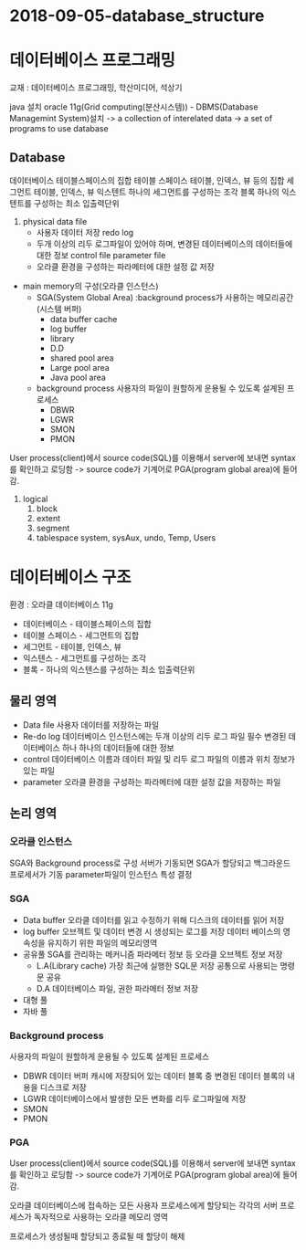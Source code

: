 # 2018-09-05-database_structure

# 데이터베이스 프로그래밍

교재 : 데이터베이스 프로그래밍, 학산미디어, 석상기

java 설치 oracle 11g(Grid computing(분산시스템)) - DBMS(Database Managemint System)설치 -> a collection of interelated data -> a set of programs to use database

## Database

데이터베이스 테이블스페이스의 집합 테이블 스페이스 테이블, 인덱스, 뷰 등의 집합 세그먼트 테이블, 인덱스, 뷰 익스텐트 하나의 세그먼트를 구성하는 조각 블록 하나의 익스텐트를 구성하는 최소 입출력단위

1. physical data file
    - 사용자 데이터 저장 redo log
    - 두개 이상의 리두 로그파일이 있어야 하며, 변경된 데이터베이스의 데이터들에 대한 정보 control file parameter file
    - 오라클 환경을 구성하는 파라메터에 대한 설정 값 저장
- main memory의 구성(오라클 인스턴스)
    - SGA(System Global Area) :background process가 사용하는 메모리공간(시스템 버퍼)
        - data buffer cache
        - log buffer
        - library
        - D.D
        - shared pool area
        - Large pool area
        - Java pool area
    - background process 사용자의 파일이 원할하게 운용될 수 있도록 설계된 프로세스
        - DBWR
        - LGWR
        - SMON
        - PMON

User process(client)에서 source code(SQL)를 이용해서 server에 보내면 syntax를 확인하고 로딩함 -> source code가 기계어로 PGA(program global area)에 들어감.

1. logical
    1. block
    2. extent
    3. segment
    4. tablespace system, sysAux, undo, Temp, Users

# 데이터베이스 구조

환경 : 오라클 데이터베이스 11g

- 데이터베이스 - 테이블스페이스의 집합
- 테이블 스페이스 - 세그먼트의 집합
- 세그먼트 - 테이블, 인덱스, 뷰
- 익스텐스 - 세그먼트를 구성하는 조각
- 블록 - 하나의 익스텐스를 구성하는 최소 입출력단위

## 물리 영역

- Data file
사용자 데이터를 저장하는 파일
- Re-do log
데이터베이스 인스턴스에는 두개 이상의 리두 로그 파일 필수
변경된 데이터베이스 하나 하나의 데이터들에 대한 정보
- control
데이터베이스 이름과 데이터 파일 및 리두 로그 파일의 이름과 위치 정보가 있는 파일
- parameter
오라클 환경을 구성하는 파라메터에 대한 설정 값을 저장하는 파일

## 논리 영역

### 오라클 인스턴스

SGA와 Background process로 구성
서버가 기동되면 SGA가 할당되고 백그라운드 프로세서가 기동 parameter파일이 인스턴스 특성 결정

### SGA

- Data buffer
오라클 데이터를 읽고 수정하기 위해 디스크의 데이터를 읽어 저장
- log buffer
오브젝트 및 데이터 변경 시 생성되는 로그를 저장
데이터 베이스의 영속성을 유지하기 위한 파일의 메모리영역
- 공유풀 SGA를 관리하는 메커니즘 파라메터 정보 등 오라클 오브젝트 정보 저장
    - L.A(Library cache) 가장 최근에 실행한 SQL문 저장
    공통으로 사용되는 명령문 공유
    - D.A 데이터베이스 파일, 권한 파라메터 정보 저장
- 대형 풀
- 자바 풀

### Background process

사용자의 파일이 원할하게 운용될 수 있도록 설계된 프로세스

- DBWR 데이터 버퍼 캐시에 저장되어 있는 데이터 블록 중 변경된 데이터 블록의 내용을 디스크로 저장
- LGWR 데이터베이스에서 발생한 모든 변화를 리두 로그파일에 저장
- SMON
- PMON

### PGA

User process(client)에서 source code(SQL)를 이용해서 server에 보내면 syntax를 확인하고 로딩함 -> source code가 기계어로 PGA(program global area)에 들어감.

오라클 데이터베이스에 접속하는 모든 사용자 프로세스에게 할당되는 각각의 서버 프로세스가 독자적으로 사용하는 오라클 메모리 영역

프로세스가 생성될때 할당되고 종료될 때 할당이 해제